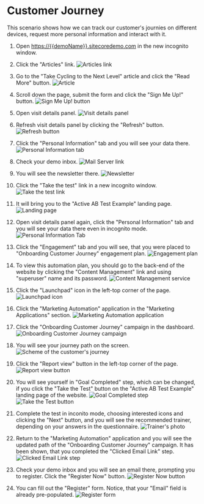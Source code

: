 # Customer Journey

This scenario shows how we can track our customer's journies on different devices, request more personal information and interact with it.

1. Open <https://{{demoName}}.sitecoredemo.com> in the new incognito window.

1. Click the "Articles" link.
![Articles link](./media/image2.png)

1. Go to the "Take Cycling to the Next Level" article and click the "Read More" button.
![Article](./media/image3.png) 

1. Scroll down the page, submit the form and click the "Sign Me Up!" button.
![Sign Me Up! button](./media/image4.png)

1. Open visit details panel.
![Visit details panel](./media/image5.png)

1. Refresh visit details panel by clicking the "Refresh" button.
![Refresh button](./media/image6.png)

1. Click the "Personal Information" tab and you will see your data there.
![Personal Information tab](./media/image7.png)

1. Check your demo inbox.
![Mail Server link](./media/image27.png) 

1. You will see the newsletter there.
![Newsletter](./media/image8.png)

1.  Click the "Take the test" link in a new incognito window.
![Take the test link](./media/image9.png)

1. It will bring you to the "Active AB Test Example" landing page.
![Landing page](./media/image10.png)

1. Open visit details panel again, click the "Personal Information" tab and you will see your data there even in incognito mode.
![Personal Information Tab](./media/image7.png)

1. Click the "Engagement" tab and you will see, that you were placed to "Onboarding Customer Journey" engagement plan.
![Engagement plan](./media/image12.png)

1. To view this automation plan, you should go to the back-end of the website by clicking the "Content Management" link and using "superuser" name and its password.
![Content Management service](./media/image13.png)

1. Click the "Launchpad" icon in the left-top corner of the page.
![Launchpad icon](./media/image14.png)

1. Click the "Marketing Automation" application in the "Marketing Applications" section.
![Marketing Automation application](./media/image15.png)

1. Click the "Onboarding Customer Journey" campaign in the dashboard.
![Onboarding Customer Journey campaign](./media/image16.png)

1. You will see your journey path on the screen.
![Scheme of the customer's journey](./media/image17.png)

1. Click the "Report view" button in the left-top corner of the page.
![Report view button](./media/image18.png)

1. You will see yourself in "Goal Completed" step, which can be changed, if you click the "Take the Test" button on the "Active AB Test Example" landing page of the website.
![Goal Completed step](./media/image19.png)
![Take the Test button](./media/image20.png)

1. Complete the test in inconito mode, choosing interested icons and clicking the "Next" button, and you will see the recommended trainer, depending on your answers in the questionnaire.
![Trainer's photo](./media/image21.png)

1. Return to the "Marketing Automation" application and you will see the updated path of the "Onboarding Customer Journey" campaign. It has been shown, that you completed the "Clicked Email Link" step.
![Clicked Email Link step](./media/image22.png)

1. Check your demo inbox and you will see an email there, prompting you to register. Click the "Register Now" button.
![Register Now button](./media/image25.png)

1. You can fill out the "Register" form. Notice, that your "Email" field is already pre-populated.
![Register form](./media/image26.png)
